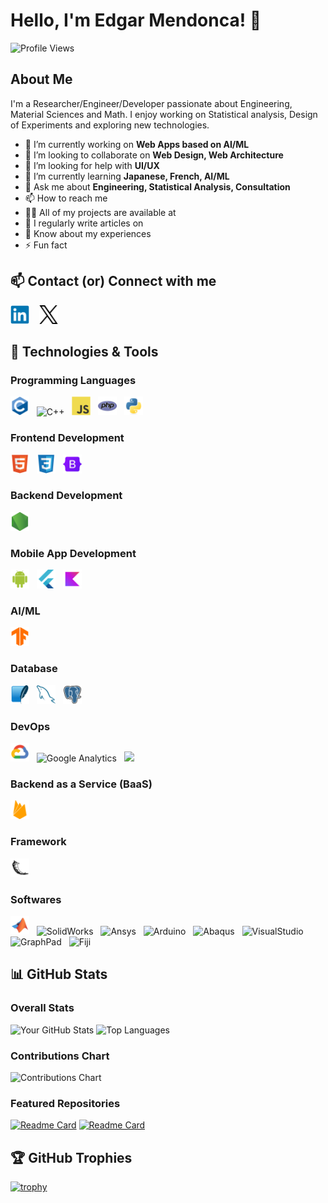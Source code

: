 # Hello, I'm Edgar Mendonca! 👋
![Profile Views](https://komarev.com/ghpvc/?username=Edgar-Mendonca&color=green)

## About Me
I'm a Researcher/Engineer/Developer passionate about Engineering, Material Sciences and Math. I enjoy working on Statistical analysis, Design of Experiments and exploring new technologies.

- 🔭 I’m currently working on **Web Apps based on AI/ML**
- 👯 I’m looking to collaborate on **Web Design, Web Architecture**
- 🤝 I’m looking for help with **UI/UX**
- 🌱 I’m currently learning **Japanese, French, AI/ML**
- 💬 Ask me about **Engineering, Statistical Analysis, Consultation**
- 📫 How to reach me
- 👨‍💻 All of my projects are available at
- 📝 I regularly write articles on
- 📄 Know about my experiences
- ⚡ Fun fact


## 📫 Contact (or) Connect with me
<a href="https://www.linkedin.com/in/edgar-mendonca/" target="_blank"><img src="https://raw.githubusercontent.com/devicons/devicon/master/icons/linkedin/linkedin-original.svg" height="30" alt="LinkedIn"></a>&nbsp;&nbsp;&nbsp;
<a href="https://twitter.com/EdgarMendonca7" target="_blank"><img src="https://raw.githubusercontent.com/devicons/devicon/master/icons/twitter/twitter-original.svg" height="30" alt="Twitter"></a>

## 🔧 Technologies & Tools
### Programming Languages
<img src="https://raw.githubusercontent.com/devicons/devicon/master/icons/c/c-original.svg" alt="C" height="30"/>&nbsp;&nbsp; <img src="https://cdn.jsdelivr.net/gh/devicons/devicon/icons/cplusplus/cplusplus-original.svg" alt="C++" height="30"/>&nbsp;&nbsp; <img src="https://raw.githubusercontent.com/devicons/devicon/master/icons/javascript/javascript-original.svg" alt="JavaScript" height="30"/>&nbsp;&nbsp; <img src="https://raw.githubusercontent.com/devicons/devicon/master/icons/php/php-original.svg" alt="PHP" height="30"/>&nbsp;&nbsp; <img src="https://raw.githubusercontent.com/devicons/devicon/master/icons/python/python-original.svg" alt="Python" height="30"/>

### Frontend Development
<img src="https://raw.githubusercontent.com/devicons/devicon/master/icons/html5/html5-original.svg" alt="HTML" height="30"/>&nbsp;&nbsp; <img src="https://raw.githubusercontent.com/devicons/devicon/master/icons/css3/css3-original.svg" alt="CSS" height="30"/>&nbsp;&nbsp; <img src="https://raw.githubusercontent.com/devicons/devicon/master/icons/bootstrap/bootstrap-original.svg" alt="Bootstrap" height="30"/>

### Backend Development
<img src="https://raw.githubusercontent.com/devicons/devicon/master/icons/nodejs/nodejs-original.svg" alt="Node.js" height="30"/>

### Mobile App Development
<img src="https://raw.githubusercontent.com/devicons/devicon/master/icons/android/android-original.svg" alt="Android" height="30"/>&nbsp;&nbsp; <img src="https://raw.githubusercontent.com/devicons/devicon/master/icons/flutter/flutter-original.svg" alt="Flutter" height="30"/>&nbsp;&nbsp; <img src="https://raw.githubusercontent.com/devicons/devicon/master/icons/kotlin/kotlin-original.svg" alt="Kotlin" height="30"/>

### AI/ML
<img src="https://raw.githubusercontent.com/devicons/devicon/master/icons/tensorflow/tensorflow-original.svg" alt="Tensorflow" height="30"/>

### Database
<img src="https://raw.githubusercontent.com/devicons/devicon/master/icons/sqlite/sqlite-original.svg" alt="SQLite" height="30"/>&nbsp;&nbsp; <img src="https://raw.githubusercontent.com/devicons/devicon/master/icons/mysql/mysql-original.svg" alt="MySQL" height="30"/>&nbsp;&nbsp; <img src="https://raw.githubusercontent.com/devicons/devicon/master/icons/postgresql/postgresql-original.svg" alt="PostgreSQL" height="30"/>

### DevOps
<img src="https://raw.githubusercontent.com/devicons/devicon/master/icons/googlecloud/googlecloud-original.svg" alt="Google Cloud Platform" height="30"/>&nbsp;&nbsp; <img src="https://upload.wikimedia.org/wikipedia/commons/8/89/Logo_Google_Analytics.svg" alt="Google Analytics" height="30"/>&nbsp;&nbsp; <img src="https://upload.wikimedia.org/wikipedia/commons/e/e5/Google_Search_Console.svg" height="30"/>

### Backend as a Service (BaaS)
<img src="https://raw.githubusercontent.com/devicons/devicon/master/icons/firebase/firebase-plain.svg" alt="Firebase" height="30"/>

### Framework
<img src="https://raw.githubusercontent.com/devicons/devicon/master/icons/flask/flask-original.svg" alt="Flask" height="30"/>

### Softwares
<img src="https://raw.githubusercontent.com/devicons/devicon/master/icons/matlab/matlab-original.svg" alt="MATLAB" height="30"/>&nbsp;&nbsp; <img src="https://upload.wikimedia.org/wikipedia/en/d/d2/SolidWorks_Logo.svg" alt="SolidWorks" height="30"/>&nbsp;&nbsp; <img src="https://upload.wikimedia.org/wikipedia/commons/e/e5/ANSYS_logo.png" alt="Ansys" height="30"/>&nbsp;&nbsp; <img src="https://www.vectorlogo.zone/logos/arduino/arduino-icon.svg" alt="Arduino" height="30"/>&nbsp;&nbsp; <img src="https://upload.wikimedia.org/wikipedia/commons/thumb/0/08/Abaqus0.png/330px-Abaqus0.png" alt="Abaqus" height="30"/>&nbsp;&nbsp; <img src="https://upload.wikimedia.org/wikipedia/commons/9/9a/Visual_Studio_Code_1.35_icon.svg" alt="VisualStudio" height="30"/>&nbsp;&nbsp;  <img src="https://prismtc.co.uk/media/hqbl0tks/graphpad-prism-statistical-software-logo.png" alt="GraphPad" height="30"/>&nbsp;&nbsp;  <img src="https://upload.wikimedia.org/wikipedia/commons/5/55/FIJI_%28software%29_Logo.svg" alt="Fiji" height="30"/>

## 📊 GitHub Stats

### Overall Stats
![Your GitHub Stats](https://github-readme-stats.vercel.app/api?username=Edgar-Mendonca&show_icons=true&hide=contribs,prs&count_private=true&theme=radical) ![Top Languages](https://github-readme-stats.vercel.app/api/top-langs/?username=Edgar-Mendonca&layout=compact&theme=radical)

### Contributions Chart
![Contributions Chart](https://github-readme-streak-stats.herokuapp.com/?user=Edgar-Mendonca&theme=radical)

### Featured Repositories
[![Readme Card](https://github-readme-stats.vercel.app/api/pin/?username=Edgar-Mendonca&repo=Split-Hopkinson-Pressure-Bar-Analysis-Tool&theme=radical)](https://github.com/Edgar-Mendonca/Split-Hopkinson-Pressure-Bar-Analysis-Tool)
[![Readme Card](https://github-readme-stats.vercel.app/api/pin/?username=Edgar-Mendonca&repo=Stress-from-Impact-of-an-Elastic-Sphere-against-a-Solid-Rod&theme=radical)](https://github.com/Edgar-Mendonca/Stress-from-Impact-of-an-Elastic-Sphere-against-a-Solid-Rod)




## 🏆 GitHub Trophies
[![trophy](https://github-profile-trophy.vercel.app/?username=Edgar-Mendonca&theme=darkhub)](https://github.com/ryo-ma/github-profile-trophy)

<!-- Additional sections as needed -->

